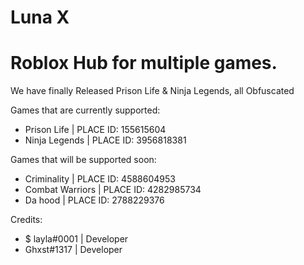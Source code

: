 # Luna X
# Roblox Hub for multiple games.
We have finally Released Prison Life & Ninja Legends, all Obfuscated

Games that are currently supported:
- Prison Life | PLACE ID: 155615604
- Ninja Legends | PLACE ID: 3956818381

Games that will be supported soon:

- Criminality | PLACE ID: 4588604953
- Combat Warriors | PLACE ID: 4282985734
- Da hood | PLACE ID: 2788229376

Credits:
- $ layla#0001 | Developer
- Ghxst#1317 | Developer
